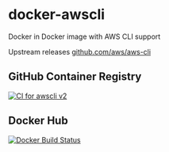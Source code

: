 # docker-awscli

Docker in Docker image with AWS CLI support

Upstream releases [github.com/aws/aws-cli](https://github.com/aws/aws-cli/releases)

## GitHub Container Registry

[![CI for awscli v2](https://github.com/CheyiLin/docker-awscli/actions/workflows/ci-awscli-v2.yml/badge.svg)](https://ghcr.io/cheyilin/docker-awscli)

## Docker Hub

[![Docker Build Status](https://img.shields.io/docker/cloud/automated/cheyilin/docker-awscli)](https://hub.docker.com/r/cheyilin/docker-awscli/tags?page=1&ordering=last_updated)
